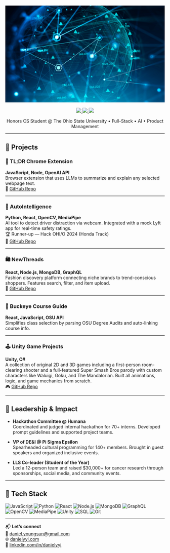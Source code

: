 ![Banner](images/banner.jpeg)

<p align="center">
  <a href="https://danielyyi.com" target="_blank">
    <img src="https://img.shields.io/static/v1?label=|&message=PORTFOLIO&color=23555f&style=plastic&logo=react&logo-color=white"/>
  </a>
  <a href="https://linkedin.com/in/danielyyi" target="_blank">
    <img src="https://img.shields.io/static/v1?label=|&message=LINKEDIN&color=cdf998&style=plastic&logo=linkedin&logo-color=white"/>
  </a>
  <a href="mailto:daniel.youngsun@gmail.com">
    <img src="https://img.shields.io/static/v1?label=|&message=EMAIL&color=23555f&style=plastic&logo=gmail&logo-color=white"/>
  </a>
</p>

<p align="center">
  Honors CS Student @ The Ohio State University • Full-Stack • AI • Product Management
</p>

---

## 🚀 Projects

### 🧠 TL;DR Chrome Extension  
**JavaScript, Node, OpenAI API**  
Browser extension that uses LLMs to summarize and explain any selected webpage text.  
🔗 [GitHub Repo](https://github.com/danielyyi/tldr-chrome-extension)

---

### 🎯 AutoIntelligence  
**Python, React, OpenCV, MediaPipe**  
AI tool to detect driver distraction via webcam. Integrated with a mock Lyft app for real-time safety ratings.  
🏆 Runner-up — Hack OHI/O 2024 (Honda Track)  
🔗 [GitHub Repo](https://github.com/danielyyi/HackOHI-O-2024)

---

### 🛍️ NewThreads  
**React, Node.js, MongoDB, GraphQL**  
Fashion discovery platform connecting niche brands to trend-conscious shoppers. Features search, filter, and item upload.  
🔗 [GitHub Repo](https://github.com/danielyyi/NewThreads)

---

### 📘 Buckeye Course Guide  
**React, JavaScript, OSU API**  
Simplifies class selection by parsing OSU Degree Audits and auto-linking course info.  

---

### 🕹️ Unity Game Projects  
**Unity, C#**  
A collection of original 2D and 3D games including a first-person room-clearing shooter and a full-featured Super Smash Bros parody with custom characters like Waluigi, Goku, and The Mandalorian. Built all animations, logic, and game mechanics from scratch.  
🎮 [GitHub Repo](https://github.com/danielyyi/super-copyright-bros)

---

## 🧠 Leadership & Impact

- **Hackathon Committee @ Humana**  
  Coordinated and judged internal hackathon for 70+ interns. Developed prompt guidelines and supported project teams.

- **VP of DE&I @ Pi Sigma Epsilon**  
  Spearheaded cultural programming for 140+ members. Brought in guest speakers and organized inclusive events.

- **LLS Co-leader (Student of the Year)**  
  Led a 12-person team and raised $30,000+ for cancer research through sponsorships, social media, and community events.

---

## 🧰 Tech Stack

![JavaScript](https://img.shields.io/badge/-JavaScript-23555f?style=plastic&logo=javascript)
![Python](https://img.shields.io/badge/-Python-285f65?style=plastic&logo=python)
![React](https://img.shields.io/badge/-React-316c5e?style=plastic&logo=react)
![Node.js](https://img.shields.io/badge/-Node.js-3c7f5d?style=plastic&logo=node.js)
![MongoDB](https://img.shields.io/badge/-MongoDB-4a935c?style=plastic&logo=mongodb)
![GraphQL](https://img.shields.io/badge/-GraphQL-52985b?style=plastic&logo=graphql)
![OpenCV](https://img.shields.io/badge/-OpenCV-98bf53?style=plastic&logo=opencv)
![MediaPipe](https://img.shields.io/badge/-MediaPipe-cdd148?style=plastic)
![Unity](https://img.shields.io/badge/-Unity-555555?style=plastic&logo=unity)
![SQL](https://img.shields.io/badge/-SQL-bbb111?style=plastic&logo=postgresql)
![Git](https://img.shields.io/badge/-Git-cbb148?style=plastic&logo=git)

---

📬 **Let’s connect**  
📩 [daniel.youngsun@gmail.com](mailto:daniel.youngsun@gmail.com)  
🌐 [danielyyi.com](https://danielyyi.com)  
🔗 [linkedin.com/in/danielyyi](https://linkedin.com/in/danielyyi)
